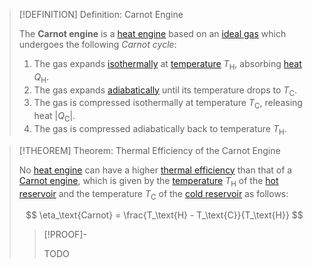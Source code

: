>[!DEFINITION] Definition: Carnot Engine
>
>The **Carnot engine** is a [heat engine](Heat%20Engine.md) based on an [ideal gas](../Gases/Kinetic-Molecular%20Model%20of%20an%20Ideal%20Gas.md) which undergoes the following *Carnot cycle*:
>
>1. The gas expands [isothermally](../Gases/Gases%20in%20Thermodynamic%20Processes/Ideal%20Gases%20in%20Isothermal%20Processes.md) at [temperature](../Temperature.md) $T_\text{H}$, absorbing [heat](../Heat.md) $Q_\text{H}$.
>2. The gas expands [adiabatically](../Gases/Gases%20in%20Thermodynamic%20Processes/Ideal%20Gases%20in%20Adiabatic%20Processes.md) until its temperature drops to $T_\text{C}$.
>3. The gas is compressed isothermally at temperature $T_\text{C}$, releasing heat $|Q_\text{C}|$.
>4. The gas is compressed adiabatically back to temperature $T_\text{H}$.
>

>[!THEOREM] Theorem: Thermal Efficiency of the Carnot Engine
>
>No [heat engine](Heat%20Engine.md) can have a higher [thermal efficiency](Thermal%20Efficiency.md) than that of a [Carnot engine](Carnot%20Engine.md), which is given by the [temperature](../Temperature.md) $T_\text{H}$ of the [hot reservoir](Heat%20Engine.md) and the temperature $T_\text{C}$ of the [cold reservoir](Heat%20Engine.md) as follows:
>
>$$
>\eta_\text{Carnot} = \frac{T_\text{H} - T_\text{C}}{T_\text{H}}
>$$
>
>>[!PROOF]-
>>
>>TODO
>>
>